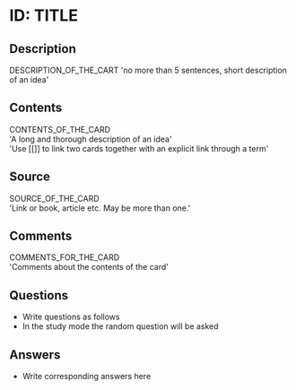 # ID: TITLE

## Description
DESCRIPTION_OF_THE_CART
'no more than 5 sentences, short description of an idea'

## Contents
CONTENTS_OF_THE_CARD    
'A long and thorough description of an idea'    
'Use [[]] to link two cards together with an explicit link through a term'

## Source
SOURCE_OF_THE_CARD   
'Link or book, article etc. May be more than one.'    

## Comments
COMMENTS_FOR_THE_CARD   
'Comments about the contents of the card'   

## Questions
* Write questions as follows    
* In the study mode the random question will be asked    
## Answers
* Write corresponding answers here    

